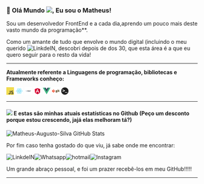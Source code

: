 ### 👋 Olá Mundo <img src="https://github.com/TheDudeThatCode/TheDudeThatCode/blob/master/Assets/Earth.gif" width="24px">, Eu sou o Matheus!  


Sou um desenvolvedor FrontEnd e a cada dia,aprendo um pouco mais deste vasto mundo da programação**.


Como um amante de tudo que envolve o mundo digital (incluindo o meu querido <img alt="LinkdeIN" src="https://img.shields.io/badge/Xbox-107C10?style=for-the-badge&logo=xbox&logoColor=white" width="60px">, descobri depois de dos 30, que esta área é a que eu quero seguir para o resto da vida!

----

**Atualmente referente a Linguagens de programação, bibliotecas e Frameworks conheço:**  

<code><img title="Javascript" height="20" src="https://raw.githubusercontent.com/github/explore/80688e429a7d4ef2fca1e82350fe8e3517d3494d/topics/javascript/javascript.png"></code>
<code><img title="React" height="20" src="https://raw.githubusercontent.com/github/explore/80688e429a7d4ef2fca1e82350fe8e3517d3494d/topics/react/react.png"></code>
<code><img title="Jquery" height="20" src="https://raw.githubusercontent.com/github/explore/80688e429a7d4ef2fca1e82350fe8e3517d3494d/topics/jquery/jquery.png"></code>
<code><img title="Angular" height="20" src="https://raw.githubusercontent.com/github/explore/80688e429a7d4ef2fca1e82350fe8e3517d3494d/topics/angular/angular.png"></code>
<code><img title="VueJs" height="20" src="https://raw.githubusercontent.com/github/explore/80688e429a7d4ef2fca1e82350fe8e3517d3494d/topics/vue/vue.png"></code>
<code><img title="Git" height="20" src="https://raw.githubusercontent.com/github/explore/80688e429a7d4ef2fca1e82350fe8e3517d3494d/topics/git/git.png"></code>
<code><img  title="Terminal-code" height="20" src="https://raw.githubusercontent.com/github/explore/80688e429a7d4ef2fca1e82350fe8e3517d3494d/topics/terminal/terminal.png"></code>

----

#### <img src="https://media.giphy.com/media/VgCDAzcKvsR6OM0uWg/giphy.gif" width="50"> E estas são minhas atuais estatísticas no Github (Peço um desconto porque estou crescendo, jajá elas melhoram tá?) 
   
![Matheus-Augusto-Silva GitHub Stats](https://github-readme-stats.vercel.app/api?username=Matheus-Augusto-Silva&show_icons=true)


Por fim caso tenha gostado do que viu, já sabe onde me encontrar:

<a target="_blank" href="https://www.linkedin.com/in/matheus-augusto-29b39b2b/">
  <img align="left" alt="LinkdeIN" src="https://img.shields.io/badge/LinkedIn-0077B5?style=for-the-badge&logo=linkedin&logoColor=white" />
</a>
<a target="_blank" href="https://api.whatsapp.com/send?phone=5531993872439">
  <img align="left" alt="Whatsapp" src="https://img.shields.io/badge/WhatsApp-25D366?style=for-the-badge&logo=whatsapp&logoColor=white" />
</a>
<a target="_blank" href="mailto:matheusaugusto-18@hotmail.com">
  <img align="left" alt="hotmail" src="https://img.shields.io/badge/Microsoft_Outlook-0078D4?style=for-the-badge&logo=microsoft-outlook&logoColor=white" />
</a>
<a target="_blank" href="https://www.instagram.com/matheuzin90/">
  <img align="left" alt="Instagram" src="https://img.shields.io/badge/Instagram-E4405F?style=for-the-badge&logo=instagram&logoColor=white" />
</a>
</br>

Um grande abraço pessoal, e foi um prazer recebê-los em meu GitHub!!!!!

---- 
